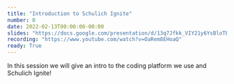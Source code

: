 ```yaml
---
title: "Introduction to Schulich Ignite"
number: 0
date: 2022-02-13T00:00:00-00:00
slides: "https://docs.google.com/presentation/d/13q7Jfkk_VIY21y6YsBloTB7nGaa9FgQwyuG9R6RqWHc/edit?usp=sharing"
recording: "https://www.youtube.com/watch?v=OaRem8EHoaQ"
ready: True
---
```


In this session we will give an intro to the coding platform we use and Schulich Ignite!